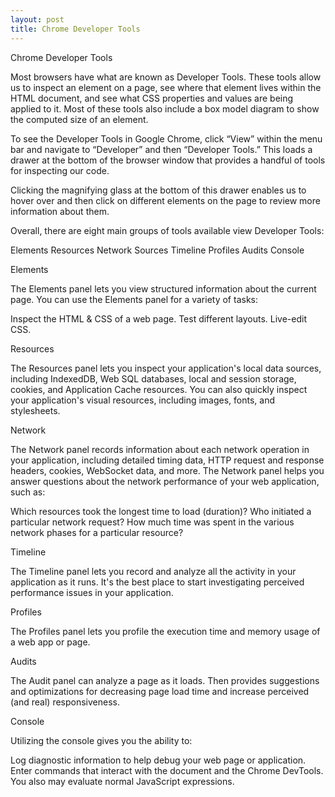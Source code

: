 ```yaml
---
layout: post
title: Chrome Developer Tools
---
```

Chrome Developer Tools

Most browsers have what are known as Developer Tools. These tools allow us to inspect an element on a page, see where that element lives within the HTML document, and see what CSS properties and values are being applied to it. Most of these tools also include a box model diagram to show the computed size of an element.

To see the Developer Tools in Google Chrome, click “View” within the menu bar and navigate to “Developer” and then “Developer Tools.” This loads a drawer at the bottom of the browser window that provides a handful of tools for inspecting our code.

Clicking the magnifying glass at the bottom of this drawer enables us to hover over and then click on different elements on the page to review more information about them.

Overall, there are eight main groups of tools available view Developer Tools:

Elements
Resources
Network
Sources
Timeline
Profiles
Audits
Console

Elements

The Elements panel lets you view structured information about the current page. You can use the Elements panel for a variety of tasks:

Inspect the HTML & CSS of a web page.
Test different layouts.
Live-edit CSS.

Resources

The Resources panel lets you inspect your application's local data sources, including IndexedDB, Web SQL databases, local and session storage, cookies, and Application Cache resources. You can also quickly inspect your application's visual resources, including images, fonts, and stylesheets.

Network

The Network panel records information about each network operation in your application, including detailed timing data, HTTP request and response headers, cookies, WebSocket data, and more. The Network panel helps you answer questions about the network performance of your web application, such as:

Which resources took the longest time to load (duration)?
Who initiated a particular network request?
How much time was spent in the various network phases for a particular resource?

Timeline

The Timeline panel lets you record and analyze all the activity in your application as it runs. It's the best place to start investigating perceived performance issues in your application.

Profiles

The Profiles panel lets you profile the execution time and memory usage of a web app or page.

Audits

The Audit panel can analyze a page as it loads. Then provides suggestions and optimizations for decreasing page load time and increase perceived (and real) responsiveness. 

Console

Utilizing the console gives you the ability to:

Log diagnostic information to help debug your web page or application.
Enter commands that interact with the document and the Chrome DevTools. You also may evaluate normal JavaScript expressions. 
